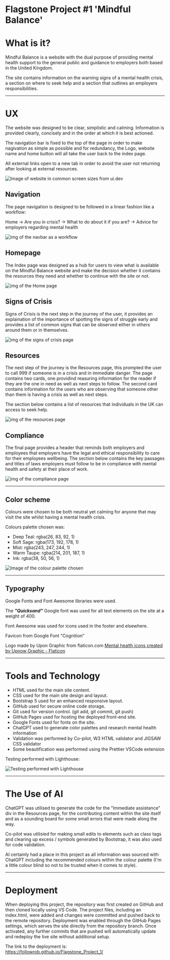 # Flagstone Project #1 'Mindful Balance'


# What is it?

Mindful Balance is a website with the dual purpose of providing mental health support to the general public and guidance to employers both based in the United Kingdom. 

The site contains information on the warning signs of a mental health crisis, a section on where to seek help and a section that outlines an employers responsibilities.

- - -

# UX

The website was designed to be clear, simplistic and calming. Information is provided clearly, concisely and in the order at which it is best actioned. 

The navigation bar is fixed to the top of the page in order to make nagivation as simple as possible and for redundancy, the Logo, website name and home button will all take the user back to the index page. 

All external links open to a new tab in order to avoid the user not returning after looking at external resources. 

![Image of website in common screen sizes from ui.dev](assets/images/amiresponsive.png)

## Navigation

The page navigation is designed to be followed in a linear fashion like a workflow:

Home -> Are you in crisis? -> What to do about it if you are? -> Advice for employers regarding mental health

![img of the navbar as a workflow](assets/images/Navbar.png)

## Homepage

The Index page was designed as a hub for users to view what is available on the Mindful Balance website and make the decision whether it contains the resources they need and whether to continue with the site or not.

![img of the Home page](assets/images/indexpage.png)

## Signs of Crisis

Signs of Crisis is the next step in the journey of the user, it provides an explaination of the importance of spotting the signs of struggle early and provides a list of common signs that can be observed either in others around them or in themselves.

![img of the signs of crisis page](assets/images/signspage.png)

## Resources

The next step of the journey is the Resources page, this prompted the user to call 999 if someone is in a crisis and in immediate danger. The page contains two cards, one providind reasuring information for the reader if they are the one in need as well as next steps to follow. The second card contains information for the users who are observing that someone other than them is having a crisis as well as next steps. 

The section below contains a list of resources that individuals in the UK can access to seek help. 

![img of the resources page](assets/images/resourcepage.png)

## Compliance

The final page provides a header that reminds both employers and employees that employers have the legal and ethical responsibility to care for their employees wellbeing. The section below contains the key passages and titles of laws employers must follow to be in compliance with mental health and safety at their place of work. 

![img of the compliance page](assets/images/compliancepage.png)

- - -


## Color scheme

Colours were chosen to be both neutral yet calming for anyone that may visit the site whilst having a mental health crisis.

Colours palette chosen was:
- Deep Teal: rgba(26, 83, 92, 1)
- Soft Sage: rgba(173, 192, 178, 1)
- Mist: rgba(243, 247, 244, 1)
- Warm Taupe: rgba(214, 201, 187, 1)
- Ink: rgba(38, 50, 56, 1)

![Image of the colour palette chosen](assets/images/palette.png)

- - -


## Typography

Google Fonts and Font Awesome libraries were used.

The ***"Quicksand"*** Google font was used for all text elements on the site at a weight of 400.

Font Awesome was used for icons used in the footer and elsewhere.

Favicon from Google Font “Cognition”

Logo made by Upon Graphic from flaticon.com
<a href="https://www.flaticon.com/free-icons/mental-health" title="mental health icons">Mental health icons created by Upnow Graphic - Flaticon</a>

- - -

# Tools and Technology
* HTML used for the main site content.
* CSS used for the main site design and layout.
* Bootstrap 5 used for an enhanced responsive layout.
* GitHub used for secure online code storage.
* Git used for version control. (git add, git commit, git push)
* GitHub Pages used for hosting the deployed front-end site.
* Google Fonts used for fonts on the site.
* ChatGPT used to generate color palettes and research mental health information
* Validation was performed by Co-pilot, W3 HTML validator and JIGSAW CSS validator
* Some beautification was performed using the Prettier VSCode extension

Testing performed with Lighthouse:

![Testing performed with Lighthouse](assets/images/lighthouse.png)

- - -

# The Use of AI

ChatGPT was utilised to generate the code for the "Immediate assistance" div in the Resources page, for the contributing content within the site itself and as a sounding board for some small errors that were made along the way.

Co-pilot was utilisied for making small edits to elements such as class tags and clearing up excess / symbols generated by Bootstrap, it was also used for code validation. 

AI certainly had a place in this project as all information was sourced with ChatGPT including the recommended colours within the colour palette (I'm a little colour blind so not to be trusted when it comes to style).

- - -

# Deployment

When deploying this project, the repository was first created on GitHub and then cloned locally using VS Code. The project files, including an index.html, were added and changes were committed and pushed back to the remote repository. Deployment was enabled through the GitHub Pages settings, which serves the site directly from the repository branch. Once activated, any further commits that are pushed will automatically update and redeploy the live site without additional setup.

The link to the deployment is: https://followrob.github.io/Flagstone_Project_1/
